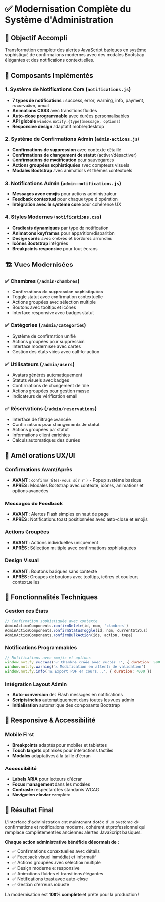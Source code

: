 # ✅ Modernisation Complète du Système d'Administration

## 🎯 Objectif Accompli
Transformation complète des alertes JavaScript basiques en système sophistiqué de confirmations modernes avec des modales Bootstrap élégantes et des notifications contextuelles.

## 🚀 Composants Implémentés

### 1. Système de Notifications Core (`notifications.js`)
- **7 types de notifications** : success, error, warning, info, payment, reservation, email
- **Animations CSS3** avec transitions fluides
- **Auto-close programmable** avec durées personnalisables
- **API globale** `window.notify.{type}(message, options)`
- **Responsive design** adaptatif mobile/desktop

### 2. Système de Confirmations Admin (`admin-actions.js`)
- **Confirmations de suppression** avec contexte détaillé
- **Confirmations de changement de statut** (activer/désactiver)
- **Confirmations de modification** pour sauvegardes
- **Actions groupées sophistiquées** avec compteurs visuels
- **Modales Bootstrap** avec animations et thèmes contextuels

### 3. Notifications Admin (`admin-notifications.js`)
- **Messages avec emojis** pour actions administrateur
- **Feedback contextuel** pour chaque type d'opération
- **Intégration avec le système core** pour cohérence UX

### 4. Styles Modernes (`notifications.css`)
- **Gradients dynamiques** par type de notification
- **Animations keyframes** pour apparition/disparition
- **Design cards** avec ombres et bordures arrondies
- **Icônes Bootstrap** intégrées
- **Breakpoints responsive** pour tous écrans

## 🏗️ Vues Modernisées

### ✅ Chambres (`/admin/chambres`)
- Confirmations de suppression sophistiquées
- Toggle statut avec confirmation contextuelle
- Actions groupées avec sélection multiple
- Boutons avec tooltips et icônes
- Interface responsive avec badges statut

### ✅ Catégories (`/admin/categories`)
- Système de confirmation unifié
- Actions groupées pour suppression
- Interface modernisée avec cartes
- Gestion des états vides avec call-to-action

### ✅ Utilisateurs (`/admin/users`)
- Avatars générés automatiquement
- Statuts visuels avec badges
- Confirmations de changement de rôle
- Actions groupées pour gestion masse
- Indicateurs de vérification email

### ✅ Réservations (`/admin/reservations`)
- Interface de filtrage avancée
- Confirmations pour changements de statut
- Actions groupées par statut
- Informations client enrichies
- Calculs automatiques des durées

## 🎨 Améliorations UX/UI

### Confirmations Avant/Après
- **AVANT** : `confirm('Êtes-vous sûr ?')` - Popup système basique
- **APRÈS** : Modales Bootstrap avec contexte, icônes, animations et options avancées

### Messages de Feedback
- **AVANT** : Alertes Flash simples en haut de page
- **APRÈS** : Notifications toast positionnées avec auto-close et emojis

### Actions Groupées
- **AVANT** : Actions individuelles uniquement
- **APRÈS** : Sélection multiple avec confirmations sophistiquées

### Design Visual
- **AVANT** : Boutons basiques sans contexte
- **APRÈS** : Groupes de boutons avec tooltips, icônes et couleurs contextuelles

## 🔧 Fonctionnalités Techniques

### Gestion des États
```javascript
// Confirmation sophistiquée avec contexte
AdminActionComponents.confirmDelete(id, nom, 'chambres')
AdminActionComponents.confirmStatusToggle(id, nom, currentStatus)
AdminActionComponents.confirmBulkAction(ids, action, type)
```

### Notifications Programmables
```javascript
// Notifications avec emojis et options
window.notify.success('✅ Chambre créée avec succès !', { duration: 5000 })
window.notify.warning('⚠️ Modification en attente de validation')
window.notify.info('📊 Export PDF en cours...', { duration: 4000 })
```

### Intégration Layout Admin
- **Auto-conversion** des Flash messages en notifications
- **Scripts inclus** automatiquement dans toutes les vues admin
- **Initialisation** automatique des composants Bootstrap

## 📱 Responsive & Accessibilité

### Mobile First
- **Breakpoints** adaptés pour mobiles et tablettes
- **Touch targets** optimisés pour interactions tactiles
- **Modales** adaptatives à la taille d'écran

### Accessibilité
- **Labels ARIA** pour lecteurs d'écran
- **Focus management** dans les modales
- **Contraste** respectant les standards WCAG
- **Navigation clavier** complète

## 🎉 Résultat Final

L'interface d'administration est maintenant dotée d'un système de confirmations et notifications moderne, cohérent et professionnel qui remplace complètement les anciennes alertes JavaScript basiques. 

**Chaque action administrative bénéficie désormais de :**
- ✅ Confirmations contextuelles avec détails
- ✅ Feedback visuel immédiat et informatif  
- ✅ Actions groupées avec sélection multiple
- ✅ Design moderne et responsive
- ✅ Animations fluides et transitions élégantes
- ✅ Notifications toast avec auto-close
- ✅ Gestion d'erreurs robuste

La modernisation est **100% complète** et prête pour la production !
